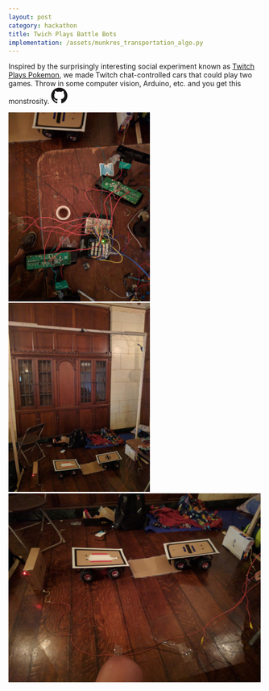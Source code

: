```yaml
---
layout: post
category: hackathon
title: Twich Plays Battle Bots
implementation: /assets/munkres_transportation_algo.py
---
```


Inspired by the surprisingly interesting social experiment known as [Twitch Plays Pokemon](https://en.wikipedia.org/wiki/Twitch_Plays_Pok%C3%A9mon), we made Twitch chat-controlled cars that could play two games. Throw in some computer vision, Arduino, etc. and you get this monstrosity. [![Github repo](assets/images/GitHub-Mark-32px.png)](https://github.com/cdsupina/MHacks2016)

![Our Arduino setup at MHacks](/assets/images/mhacks1.jpg) ![Full view of the battle bots](/assets/images/mhacks2.jpg) ![Close up of the battle bots](/assets/images/mhacks3.jpg)

